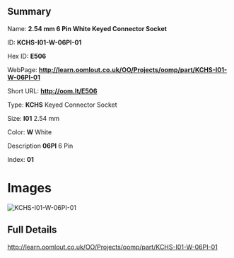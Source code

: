

## Summary
 
Name: __2.54 mm 6 Pin White Keyed Connector Socket__

ID: __KCHS-I01-W-06PI-01__

Hex ID: __E506__

WebPage: __http://learn.oomlout.co.uk/OO/Projects/oomp/part/KCHS-I01-W-06PI-01__

Short URL: __http://oom.lt/E506__


Type: __KCHS__ Keyed Connector Socket 

Size: __I01__ 2.54 mm 

Color: __W__ White 

Description __06PI__ 6 Pin 

Index: __01__


# Images
![KCHS-I01-W-06PI-01](http://oomlout.com/oomp-gen/parts/KCHS-I01-W-06PI-01/KCHS-I01-W-06PI-01_420.jpg)



## Full Details

 http://learn.oomlout.co.uk/OO/Projects/oomp/part/KCHS-I01-W-06PI-01














